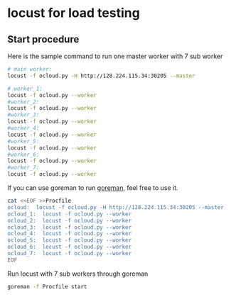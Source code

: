 # locust for load testing

## Start procedure

Here is the sample command to run one master worker with 7 sub worker

```bash
# main worker:  
locust -f ocloud.py -H http://128.224.115.34:30205 --master

# worker_1:  
locust -f ocloud.py --worker
#worker_2:  
locust -f ocloud.py --worker
#worker_3:  
locust -f ocloud.py --worker
#worker_4:  
locust -f ocloud.py --worker
#worker_5:  
locust -f ocloud.py --worker
#worker_6:  
locust -f ocloud.py --worker
#worker_7:  
locust -f ocloud.py --worker
```

If you can use goreman to run [goreman](github.com/mattn/goreman), feel free to use it.

```bash
cat <<EOF >>Procfile
ocloud:  locust -f ocloud.py -H http://128.224.115.34:30205 --master
ocloud_1:  locust -f ocloud.py --worker
ocloud_2:  locust -f ocloud.py --worker
ocloud_3:  locust -f ocloud.py --worker
ocloud_4:  locust -f ocloud.py --worker
ocloud_5:  locust -f ocloud.py --worker
ocloud_6:  locust -f ocloud.py --worker
ocloud_7:  locust -f ocloud.py --worker
EOF
```

Run locust with 7 sub workers through goreman
```bash
goreman -f Procfile start
```